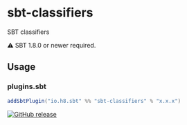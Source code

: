 # sbt-classifiers

SBT classifiers

⚠️ SBT 1.8.0 or newer required.

## Usage

### plugins.sbt

```scala
addSbtPlugin("io.h8.sbt" %% "sbt-classifiers" % "x.x.x")
```

[![GitHub release](https://img.shields.io/github/v/release/h8io/sbt-classifiers)](https://github.com/h8io/sbt-classifiers/releases/latest)

